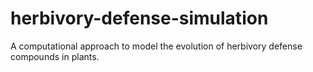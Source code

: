 # herbivory-defense-simulation
A computational approach to model the evolution of herbivory defense compounds in plants. 
